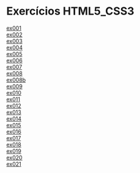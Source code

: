 # Exercícios HTML5_CSS3

<a href="https://kryotsz.github.io/Exercicios_Curso_em_Video/HTML5_CSS3/Exercicios/ex001">ex001</a>
<br>
<a href="https://kryotsz.github.io/Exercicios_Curso_em_Video/HTML5_CSS3/Exercicios/ex002">ex002</a>
<br>
<a href="https://kryotsz.github.io/Exercicios_Curso_em_Video/HTML5_CSS3/Exercicios/ex003">ex003</a>
<br>
<a href="https://kryotsz.github.io/Exercicios_Curso_em_Video/HTML5_CSS3/Exercicios/ex004">ex004</a>
<br>
<a href="https://kryotsz.github.io/Exercicios_Curso_em_Video/HTML5_CSS3/Exercicios/ex005">ex005</a>
<br>
<a href="https://kryotsz.github.io/Exercicios_Curso_em_Video/HTML5_CSS3/Exercicios/ex006">ex006</a>
<br>
<a href="https://kryotsz.github.io/Exercicios_Curso_em_Video/HTML5_CSS3/Exercicios/ex007">ex007</a>
<br>
<a href="https://kryotsz.github.io/Exercicios_Curso_em_Video/HTML5_CSS3/Exercicios/ex008">ex008</a>
<br>
<a href="https://kryotsz.github.io/Exercicios_Curso_em_Video/HTML5_CSS3/Exercicios/ex008b">ex008b</a>
<br>
<a href="https://kryotsz.github.io/Exercicios_Curso_em_Video/HTML5_CSS3/Exercicios/ex009">ex009</a>
<br>
<a href="https://kryotsz.github.io/Exercicios_Curso_em_Video/HTML5_CSS3/Exercicios/ex010">ex010</a>
<br>
<a href="https://kryotsz.github.io/Exercicios_Curso_em_Video/HTML5_CSS3/Exercicios/ex011">ex011</a>
<br>
<a href="https://kryotsz.github.io/Exercicios_Curso_em_Video/HTML5_CSS3/Exercicios/ex012">ex012</a>
<br>
<a href="https://kryotsz.github.io/Exercicios_Curso_em_Video/HTML5_CSS3/Exercicios/ex013">ex013</a>
<br>
<a href="https://kryotsz.github.io/Exercicios_Curso_em_Video/HTML5_CSS3/Exercicios/ex014">ex014</a>
<br>
<a href="https://kryotsz.github.io/Exercicios_Curso_em_Video/HTML5_CSS3/Exercicios/ex015">ex015</a>
<br>
<a href="https://kryotsz.github.io/Exercicios_Curso_em_Video/HTML5_CSS3/Exercicios/ex016">ex016</a>
<br>
<a href="https://kryotsz.github.io/Exercicios_Curso_em_Video/HTML5_CSS3/Exercicios/ex017">ex017</a>
<br>
<a href="https://kryotsz.github.io/Exercicios_Curso_em_Video/HTML5_CSS3/Exercicios/ex018">ex018</a>
<br>
<a href="https://kryotsz.github.io/Exercicios_Curso_em_Video/HTML5_CSS3/Exercicios/ex019">ex019</a>
<br>
<a href="https://kryotsz.github.io/Exercicios_Curso_em_Video/HTML5_CSS3/Exercicios/ex020">ex020</a>
<br>
<a href="https://kryotsz.github.io/Exercicios_Curso_em_Video/HTML5_CSS3/Exercicios/ex021">ex021</a>